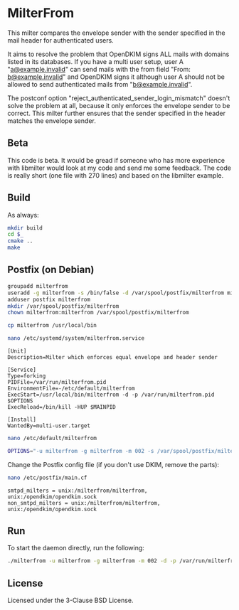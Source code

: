 # MilterFrom
This milter compares the envelope sender with the sender specified in the mail header for authenticated users.

It aims to resolve the problem that OpenDKIM signs ALL mails with domains listed in its databases. If you have a multi user setup, user A "a@example.invalid" can send mails with the from field "From: b@example.invalid" and OpenDKIM signs it although user A should not be allowed to send authenticated mails from "b@example.invalid".

The postconf option "reject_authenticated_sender_login_mismatch" doesn't solve the problem at all, because it only enforces the envelope sender to be correct. This milter further ensures that the sender specified in the header matches the envelope sender.

## Beta
This code is beta. It would be gread if someone who has more experience with libmilter would look at my code and send me some feedback. The code is really short (one file with 270 lines) and based on the libmilter example. 

## Build
As always:
```bash
mkdir build
cd $_
cmake ..
make
```

## Postfix (on Debian)
```bash
groupadd milterfrom
useradd -g milterfrom -s /bin/false -d /var/spool/postfix/milterfrom milterfrom
adduser postfix milterfrom
mkdir /var/spool/postfix/milterfrom
chown milterfrom:milterfrom /var/spool/postfix/milterfrom
```

```bash
cp milterfrom /usr/local/bin
```
```bash
nano /etc/systemd/system/milterfrom.service
```
```
[Unit]
Description=Milter which enforces equal envelope and header sender

[Service]
Type=forking
PIDFile=/var/run/milterfrom.pid
EnvironmentFile=-/etc/default/milterfrom
ExecStart=/usr/local/bin/milterfrom -d -p /var/run/milterfrom.pid $OPTIONS
ExecReload=/bin/kill -HUP $MAINPID

[Install]
WantedBy=multi-user.target
```
```bash
nano /etc/default/milterfrom
```
```bash
OPTIONS="-u milterfrom -g milterfrom -m 002 -s /var/spool/postfix/milterfrom/milterfrom"
```

Change the Postfix config file (if you don't use DKIM, remove the parts):
```bash
nano /etc/postfix/main.cf
```
```
smtpd_milters = unix:/milterfrom/milterfrom, unix:/opendkim/opendkim.sock
non_smtpd_milters = unix:/milterfrom/milterfrom, unix:/opendkim/opendkim.sock
```

## Run
To start the daemon directly, run the following:
```bash
./milterfrom -u milterfrom -g milterfrom -m 002 -d -p /var/run/milterfrom.pid -s /var/spool/postfix/milterfrom/milterfrom
```

## License
Licensed under the 3-Clause BSD License.
